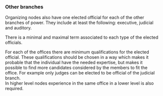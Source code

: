 ### Other branches

Organizing nodes also have one elected official for each of the other branches of power.  They include at least the following: executive, judicial and auditory.

  
There is a minimal and maximal term associated to each type of the elected officials.

  
For each of the offices there are minimum qualifications for the elected official. These qualifications should be chosen in a way which makes it probable that the individual have the needed expertise, but makes it possible to find more candidates considered by the members to fit the office. For example only judges can be elected to be official of the judicial branch.  
In higher level nodes experience in the same office in a lower level is also required.

